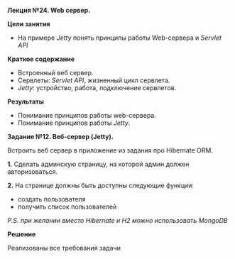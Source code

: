 **Лекция №24. Web сервер.**

**Цели занятия**
- На примере _Jetty_ понять принципы работы Web-сервера и _Servlet API_

**Краткое содержание**<br>
- Встроенный веб сервер.
- Сервлеты: _Servlet API_, жизненный цикл сервлета.
- _Jetty_: устройство, работа, подключение сервлетов.

**Результаты**
- Понимание принципов работы web-сервера.
- Понимание принципов работы _Jetty_.

**Задание №12. Веб-сервер (Jetty).**

Встроить веб сервер в приложение из задания про Hibernate ORM.

**1.** Сделать админскую страницу, на которой админ должен авторизоваться.

**2.** На странице должны быть доступны следующие функции:
- создать пользователя
- получить список пользователей

_P.S. при желании вместо Hibernate и H2 можно использовать MongoDB_

**Решение**

Реализованы все требования задачи